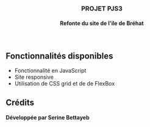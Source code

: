 <div align="center">
    <h3>PROJET PJS3</h3>
    <h4>Refonte du site de l'ile de Bréhat</h4>
</div>
</br>

## Fonctionnalités disponibles

- Fonctionnalité en JavaScript
- Site responsive
- Utilisation de CSS grid et de de FlexBox

## Crédits

**Développée par Serine Bettayeb**

